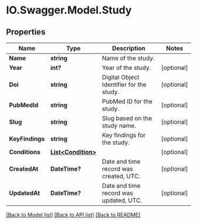 # IO.Swagger.Model.Study
## Properties

Name | Type | Description | Notes
------------ | ------------- | ------------- | -------------
**Name** | **string** | Name of the study. | 
**Year** | **int?** | Year of the study. | [optional] 
**Doi** | **string** | Digital Object Identifier for the study. | [optional] 
**PubMedId** | **string** | PubMed ID for the study. | [optional] 
**Slug** | **string** | Slug based on the study name. | [optional] 
**KeyFindings** | **string** | Key findings for the study. | [optional] 
**Conditions** | [**List&lt;Condition&gt;**](Condition.md) |  | [optional] 
**CreatedAt** | **DateTime?** | Date and time record was created, UTC. | [optional] 
**UpdatedAt** | **DateTime?** | Date and time record was updated, UTC. | [optional] 

[[Back to Model list]](../README.md#documentation-for-models) [[Back to API list]](../README.md#documentation-for-api-endpoints) [[Back to README]](../README.md)

